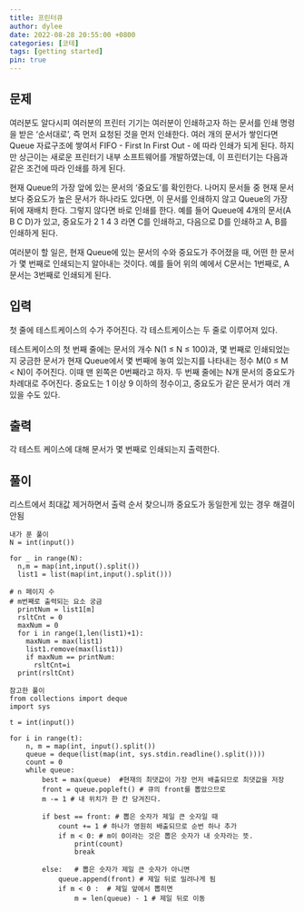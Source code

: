 ```yaml
---
title: 프린터큐
author: dylee
date: 2022-08-28 20:55:00 +0800
categories: [코테]
tags: [getting started]
pin: true
---
```


## 문제

여러분도 알다시피 여러분의 프린터 기기는 여러분이 인쇄하고자 하는 문서를 인쇄 명령을 받은 ‘순서대로’, 즉 먼저 요청된 것을 먼저 인쇄한다. 여러 개의 문서가 쌓인다면 Queue 자료구조에 쌓여서 FIFO - First In First Out - 에 따라 인쇄가 되게 된다. 하지만 상근이는 새로운 프린터기 내부 소프트웨어를 개발하였는데, 이 프린터기는 다음과 같은 조건에 따라 인쇄를 하게 된다.

현재 Queue의 가장 앞에 있는 문서의 ‘중요도’를 확인한다.
나머지 문서들 중 현재 문서보다 중요도가 높은 문서가 하나라도 있다면, 이 문서를 인쇄하지 않고 Queue의 가장 뒤에 재배치 한다. 그렇지 않다면 바로 인쇄를 한다.
예를 들어 Queue에 4개의 문서(A B C D)가 있고, 중요도가 2 1 4 3 라면 C를 인쇄하고, 다음으로 D를 인쇄하고 A, B를 인쇄하게 된다.

여러분이 할 일은, 현재 Queue에 있는 문서의 수와 중요도가 주어졌을 때, 어떤 한 문서가 몇 번째로 인쇄되는지 알아내는 것이다. 예를 들어 위의 예에서 C문서는 1번째로, A문서는 3번째로 인쇄되게 된다.

## 입력

첫 줄에 테스트케이스의 수가 주어진다. 각 테스트케이스는 두 줄로 이루어져 있다.

테스트케이스의 첫 번째 줄에는 문서의 개수 N(1 ≤ N ≤ 100)과, 몇 번째로 인쇄되었는지 궁금한 문서가 현재 Queue에서 몇 번째에 놓여 있는지를 나타내는 정수 M(0 ≤ M < N)이 주어진다. 이때 맨 왼쪽은 0번째라고 하자. 두 번째 줄에는 N개 문서의 중요도가 차례대로 주어진다. 중요도는 1 이상 9 이하의 정수이고, 중요도가 같은 문서가 여러 개 있을 수도 있다.

## 출력
각 테스트 케이스에 대해 문서가 몇 번째로 인쇄되는지 출력한다.

## 풀이
리스트에서 최대값 제거하면서 출력 순서 찾으니까 중요도가 동일한게 있는 경우 해결이 안됨


```
내가 푼 풀이
N = int(input())

for _ in range(N):
  n,m = map(int,input().split())
  list1 = list(map(int,input().split()))

# n 페이지 수
# m번째로 출력되는 요소 궁금
  printNum = list1[m]
  rsltCnt = 0
  maxNum = 0
  for i in range(1,len(list1)+1):
    maxNum = max(list1)
    list1.remove(max(list1))
    if maxNum == printNum:
      rsltCnt=i
  print(rsltCnt)
```

```
참고한 풀이
from collections import deque
import sys

t = int(input())

for i in range(t):
    n, m = map(int, input().split())
    queue = deque(list(map(int, sys.stdin.readline().split())))
    count = 0
    while queue:
        best = max(queue)  #현재의 최댓값이 가장 먼저 배출되므로 최댓값을 저장
        front = queue.popleft() # 큐의 front를 뽑았으므로
        m -= 1 # 내 위치가 한 칸 당겨진다.

        if best == front: # 뽑은 숫자가 제일 큰 숫자일 때
            count += 1 # 하나가 영원히 배출되므로 순번 하나 추가
            if m < 0: # m이 0이라는 것은 뽑은 숫자가 내 숫자라는 뜻.
                print(count)
                break

        else:   # 뽑은 숫자가 제일 큰 숫자가 아니면
            queue.append(front) # 제일 뒤로 밀려나게 됨
            if m < 0 :  # 제일 앞에서 뽑히면
                m = len(queue) - 1 # 제일 뒤로 이동
```
